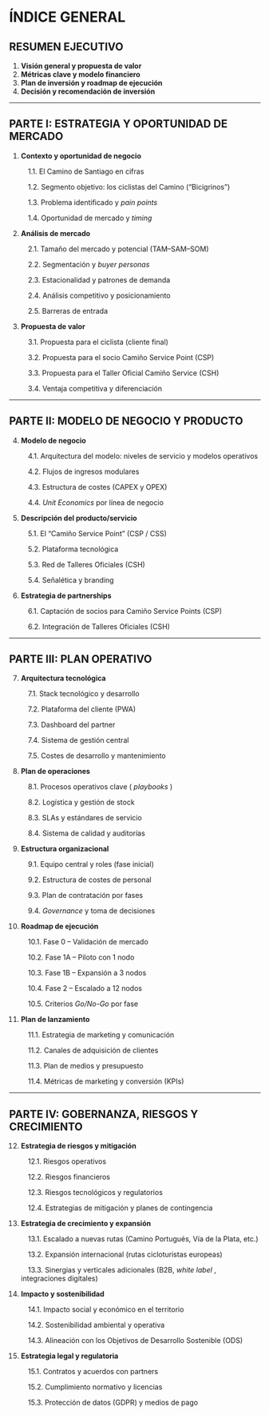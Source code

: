 # **ÍNDICE GENERAL**

## **RESUMEN EJECUTIVO**

1. **Visión general y propuesta de valor**
2. **Métricas clave y modelo financiero**
3. **Plan de inversión y roadmap de ejecución**
4. **Decisión y recomendación de inversión**

---

## **PARTE I: ESTRATEGIA Y OPORTUNIDAD DE MERCADO**

1. **Contexto y oportunidad de negocio**

    1.1. El Camino de Santiago en cifras

    1.2. Segmento objetivo: los ciclistas del Camino (“Bicigrinos”)

    1.3. Problema identificado y *pain points*

    1.4. Oportunidad de mercado y *timing*
2. **Análisis de mercado**

    2.1. Tamaño del mercado y potencial (TAM–SAM–SOM)

    2.2. Segmentación y *buyer personas*

    2.3. Estacionalidad y patrones de demanda

    2.4. Análisis competitivo y posicionamiento

    2.5. Barreras de entrada
3. **Propuesta de valor**

    3.1. Propuesta para el ciclista (cliente final)

    3.2. Propuesta para el socio Camiño Service Point (CSP)

    3.3. Propuesta para el Taller Oficial Camiño Service (CSH)

    3.4. Ventaja competitiva y diferenciación

---

## **PARTE II: MODELO DE NEGOCIO Y PRODUCTO**

4. **Modelo de negocio**

    4.1. Arquitectura del modelo: niveles de servicio y modelos operativos

    4.2. Flujos de ingresos modulares

    4.3. Estructura de costes (CAPEX y OPEX)

    4.4. *Unit Economics* por línea de negocio
5. **Descripción del producto/servicio**

    5.1. El “Camiño Service Point” (CSP / CSS)

    5.2. Plataforma tecnológica

    5.3. Red de Talleres Oficiales (CSH)

    5.4. Señalética y branding
6. **Estrategia de partnerships**

    6.1. Captación de socios para Camiño Service Points (CSP)

    6.2. Integración de Talleres Oficiales (CSH)

---

## **PARTE III: PLAN OPERATIVO**

7. **Arquitectura tecnológica**

    7.1. Stack tecnológico y desarrollo

    7.2. Plataforma del cliente (PWA)

    7.3. Dashboard del partner

    7.4. Sistema de gestión central

    7.5. Costes de desarrollo y mantenimiento
8. **Plan de operaciones**

    8.1. Procesos operativos clave ( *playbooks* )

    8.2. Logística y gestión de stock

    8.3. SLAs y estándares de servicio

    8.4. Sistema de calidad y auditorías
9. **Estructura organizacional**

    9.1. Equipo central y roles (fase inicial)

    9.2. Estructura de costes de personal

    9.3. Plan de contratación por fases

    9.4. *Governance* y toma de decisiones
10. **Roadmap de ejecución**

     10.1. Fase 0 – Validación de mercado

     10.2. Fase 1A – Piloto con 1 nodo

     10.3. Fase 1B – Expansión a 3 nodos

     10.4. Fase 2 – Escalado a 12 nodos

     10.5. Criterios *Go/No-Go* por fase
11. **Plan de lanzamiento**

     11.1. Estrategia de marketing y comunicación

     11.2. Canales de adquisición de clientes

     11.3. Plan de medios y presupuesto

     11.4. Métricas de marketing y conversión (KPIs)

---

## **PARTE IV: GOBERNANZA, RIESGOS Y CRECIMIENTO**

12. **Estrategia de riesgos y mitigación**

     12.1. Riesgos operativos

     12.2. Riesgos financieros

     12.3. Riesgos tecnológicos y regulatorios

     12.4. Estrategias de mitigación y planes de contingencia
13. **Estrategia de crecimiento y expansión**

     13.1. Escalado a nuevas rutas (Camino Portugués, Vía de la Plata, etc.)

     13.2. Expansión internacional (rutas cicloturistas europeas)

     13.3. Sinergias y verticales adicionales (B2B,  *white label* , integraciones digitales)
14. **Impacto y sostenibilidad**

     14.1. Impacto social y económico en el territorio

     14.2. Sostenibilidad ambiental y operativa

     14.3. Alineación con los Objetivos de Desarrollo Sostenible (ODS)
15. **Estrategia legal y regulatoria**

     15.1. Contratos y acuerdos con partners

     15.2. Cumplimiento normativo y licencias

     15.3. Protección de datos (GDPR) y medios de pago
